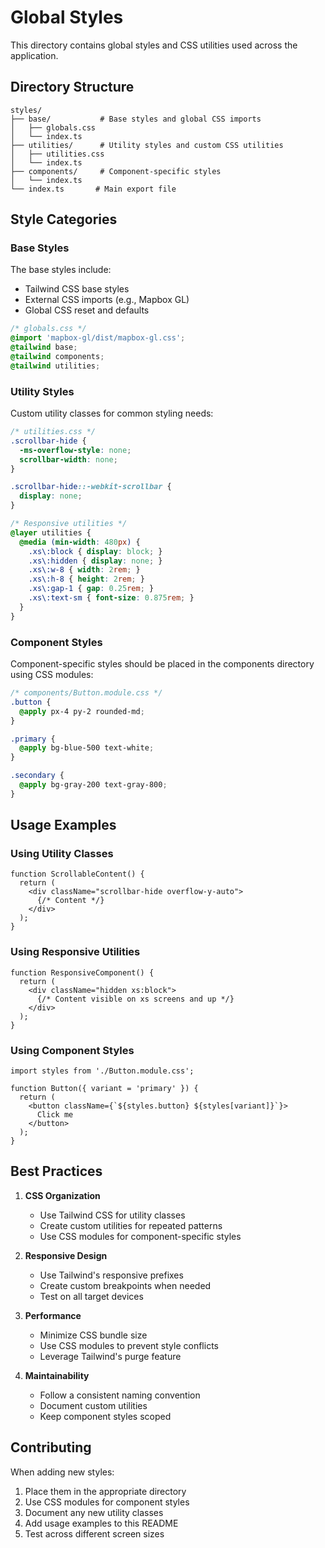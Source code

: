 # Global Styles

This directory contains global styles and CSS utilities used across the application.

## Directory Structure

```
styles/
├── base/           # Base styles and global CSS imports
│   ├── globals.css
│   └── index.ts
├── utilities/      # Utility styles and custom CSS utilities
│   ├── utilities.css
│   └── index.ts
├── components/     # Component-specific styles
│   └── index.ts
└── index.ts       # Main export file
```

## Style Categories

### Base Styles

The base styles include:
- Tailwind CSS base styles
- External CSS imports (e.g., Mapbox GL)
- Global CSS reset and defaults

```css
/* globals.css */
@import 'mapbox-gl/dist/mapbox-gl.css';
@tailwind base;
@tailwind components;
@tailwind utilities;
```

### Utility Styles

Custom utility classes for common styling needs:

```css
/* utilities.css */
.scrollbar-hide {
  -ms-overflow-style: none;
  scrollbar-width: none;
}

.scrollbar-hide::-webkit-scrollbar {
  display: none;
}

/* Responsive utilities */
@layer utilities {
  @media (min-width: 480px) {
    .xs\:block { display: block; }
    .xs\:hidden { display: none; }
    .xs\:w-8 { width: 2rem; }
    .xs\:h-8 { height: 2rem; }
    .xs\:gap-1 { gap: 0.25rem; }
    .xs\:text-sm { font-size: 0.875rem; }
  }
}
```

### Component Styles

Component-specific styles should be placed in the components directory using CSS modules:

```css
/* components/Button.module.css */
.button {
  @apply px-4 py-2 rounded-md;
}

.primary {
  @apply bg-blue-500 text-white;
}

.secondary {
  @apply bg-gray-200 text-gray-800;
}
```

## Usage Examples

### Using Utility Classes

```tsx
function ScrollableContent() {
  return (
    <div className="scrollbar-hide overflow-y-auto">
      {/* Content */}
    </div>
  );
}
```

### Using Responsive Utilities

```tsx
function ResponsiveComponent() {
  return (
    <div className="hidden xs:block">
      {/* Content visible on xs screens and up */}
    </div>
  );
}
```

### Using Component Styles

```tsx
import styles from './Button.module.css';

function Button({ variant = 'primary' }) {
  return (
    <button className={`${styles.button} ${styles[variant]}`}>
      Click me
    </button>
  );
}
```

## Best Practices

1. **CSS Organization**
   - Use Tailwind CSS for utility classes
   - Create custom utilities for repeated patterns
   - Use CSS modules for component-specific styles

2. **Responsive Design**
   - Use Tailwind's responsive prefixes
   - Create custom breakpoints when needed
   - Test on all target devices

3. **Performance**
   - Minimize CSS bundle size
   - Use CSS modules to prevent style conflicts
   - Leverage Tailwind's purge feature

4. **Maintainability**
   - Follow a consistent naming convention
   - Document custom utilities
   - Keep component styles scoped

## Contributing

When adding new styles:
1. Place them in the appropriate directory
2. Use CSS modules for component styles
3. Document any new utility classes
4. Add usage examples to this README
5. Test across different screen sizes 